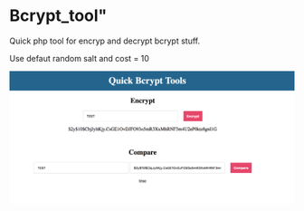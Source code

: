 # Bcrypt_tool"

Quick php tool for encryp and decrypt bcrypt stuff.

Use defaut random salt and cost = 10

![index](https://github.com/Just1B/Bcrypt_tool/raw/master/screen/capture.png)